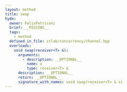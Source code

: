 ```yaml
---
layout: method
title: swap
hyde:
  owner: FelixPetriconi
  brief: __MISSING__
  tags:
    - method
  defined_in_file: stlab/concurrency/channel.hpp
  overloads:
    void swap(receiver<T> &):
      arguments:
        - description: __OPTIONAL__
          name: x
          type: receiver<T> &
      description: __OPTIONAL__
      return: __OPTIONAL__
      signature_with_names: void swap(receiver<T> & x)
---
```

